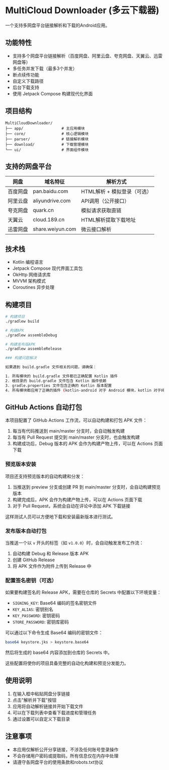 # MultiCloud Downloader (多云下载器)

一个支持多网盘平台链接解析和下载的Android应用。

## 功能特性

- 支持多个网盘平台链接解析（百度网盘、阿里云盘、夸克网盘、天翼云、迅雷网盘等）
- 多任务并发下载（最多3个并发）
- 断点续传功能
- 自定义下载路径
- 后台下载支持
- 使用 Jetpack Compose 构建现代化界面

## 项目结构

```
MultiCloudDownloader/
├── app/                 # 主应用模块
├── core/                # 核心逻辑模块
├── parser/              # 链接解析模块
├── download/            # 下载管理模块
└── ui/                  # 界面组件模块
```

## 支持的网盘平台

| 网盘 | 域名特征 | 解析方式 |
|------|----------|----------|
| 百度网盘 | pan.baidu.com | HTML解析 + 模拟登录（可选） |
| 阿里云盘 | aliyundrive.com | API调用（公开接口） |
| 夸克网盘 | quark.cn | 模拟请求获取直链 |
| 天翼云 | cloud.189.cn | HTML解析提取下载地址 |
| 迅雷网盘 | share.weiyun.com | 微云接口解析 |

## 技术栈

- Kotlin 编程语言
- Jetpack Compose 现代界面工具包
- OkHttp 网络请求库
- MVVM 架构模式
- Coroutines 异步处理

## 构建项目

```bash
# 构建项目
./gradlew build

# 构建APK
./gradlew assembleDebug

# 构建发布版APK
./gradlew assembleRelease

### 构建问题解决

如果遇到 build.gradle 文件相关的问题，请确保：

1. 所有模块的 build.gradle 文件都已正确配置 Kotlin 插件
2. 根目录的 build.gradle 文件包含 Kotlin 插件依赖
3. gradle.properties 文件包含正确的 Kotlin 版本配置
4. 所有模块都应用了正确的插件 (kotlin-android 对于 Android 模块，kotlin 对于纯 Kotlin 模块)
```

## GitHub Actions 自动打包

本项目配置了 GitHub Actions 工作流，可以自动构建和打包 APK 文件：

1. 每当有代码推送到 main/master 分支时，会自动触发构建
2. 每当有 Pull Request 提交到 main/master 分支时，也会触发构建
3. 构建成功后，Debug 版本的 APK 会作为构建产物上传，可以在 Actions 页面下载

### 预览版本安装

项目还支持预览版本的自动构建和分发：

1. 当推送到 preview 分支或创建 PR 到 main/master 分支时，会自动构建预览版本
2. 构建完成后，APK 会作为构建产物上传，可以在 Actions 页面下载
3. 对于 Pull Request，系统会自动在评论中添加 APK 下载链接

这样测试人员可以方便地下载和安装最新版本进行测试。

### 发布版本自动打包

当推送一个以 `v` 开头的标签（如 `v1.0.0`）时，会自动触发发布工作流：

1. 自动构建 Debug 和 Release 版本 APK
2. 创建 GitHub Release
3. 将 APK 文件作为附件上传到 Release 中

### 配置签名密钥（可选）

如果要构建签名的 Release APK，需要在仓库的 Secrets 中配置以下环境变量：

- `SIGNING_KEY`: Base64 编码的签名密钥文件
- `KEY_ALIAS`: 密钥别名
- `KEY_PASSWORD`: 密钥密码
- `STORE_PASSWORD`: 密钥库密码

可以通过以下命令生成 Base64 编码的密钥文件：

```bash
base64 keystore.jks > keystore.base64
```

然后将生成的 base64 内容添加到仓库的 Secrets 中。

这些配置将使你的项目具备完整的自动化构建和预览分发能力。

## 使用说明

1. 在输入框中粘贴网盘分享链接
2. 点击"解析并下载"按钮
3. 应用将自动解析链接并开始下载文件
4. 可以在下载列表中查看下载进度和管理任务
5. 通过设置可以自定义下载目录

## 注意事项

- 本应用仅解析公开分享链接，不涉及任何账号登录操作
- 不会存储用户密码或提取码，所有信息仅在内存中处理
- 请遵守各网盘平台的使用条款和robots.txt协议